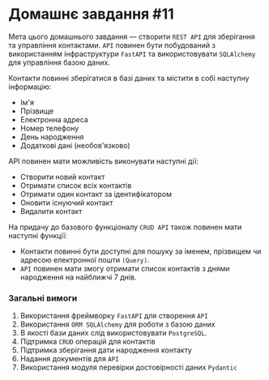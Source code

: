 # Домашнє завдання #11

Мета цього домашнього завдання — створити `REST API` для зберігання та управління контактами. `API` повинен бути побудований з використанням інфраструктури `FastAPI` та використовувати `SQLAlchemy` для управління базою даних.

Контакти повинні зберігатися в базі даних та містити в собі наступну інформацію:
* Ім'я
* Прізвище
* Електронна адреса
* Номер телефону
* День народження
* Додаткові дані (необов'язково)

API повинен мати можливість виконувати наступні дії:
* Створити новий контакт
* Отримати список всіх контактів
* Отримати один контакт за ідентифікатором
* Оновити існуючий контакт
* Видалити контакт

На придачу до базового функціоналу `CRUD API` також повинен мати наступні функції:
* Контакти повинні бути доступні для пошуку за іменем, прізвищем чи адресою електронної пошти `(Query)`.
* `API` повинен мати змогу отримати список контактів з днями народження на найближчі 7 днів.

### Загальні вимоги
1. Використання фреймворку `FastAPI` для створення `API`
2. Використання `ORM SQLAlchemy` для роботи з базою даних
3. В якості бази даних слід використовувати `PostgreSQL`.
4. Підтримка `CRUD` операцій для контактів
5. Підтримка зберігання дати народження контакту
6. Надання документів для `API`
7. Використання модуля перевірки достовірності даних `Pydantic`